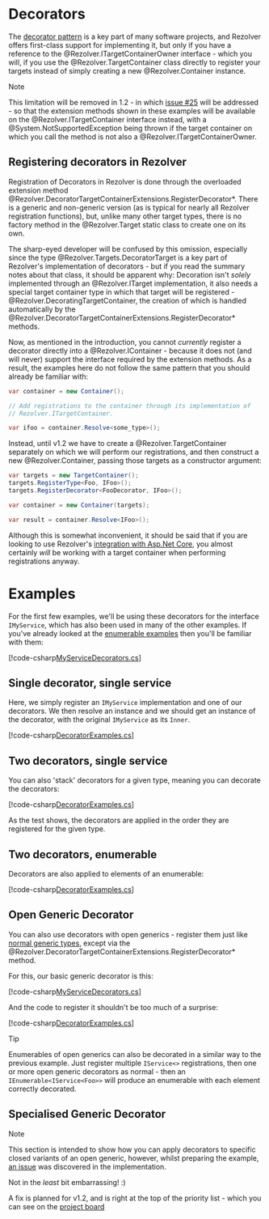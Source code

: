 ﻿# Decorators

The [decorator pattern](https://en.wikipedia.org/wiki/Decorator_pattern) is a key part of many software projects, 
and Rezolver offers first-class support for implementing it, but only if you have a reference to the 
@Rezolver.ITargetContainerOwner interface - which you will, if you use the @Rezolver.TargetContainer class directly 
to register your targets instead of simply creating a new @Rezolver.Container instance.

> [!NOTE]
> This limitation will be removed in 1.2 - in which [issue #25](https://github.com/ZolutionSoftware/Rezolver/issues/25)
> will be addressed - so that the extension methods shown in these examples will be available on the 
> @Rezolver.ITargetContainer interface instead, with a @System.NotSupportedException being thrown if the target 
> container on which you call the method is not also a @Rezolver.ITargetContainerOwner.

## Registering decorators in Rezolver

Registration of Decorators in Rezolver is done through the overloaded extension method 
@Rezolver.DecoratorTargetContainerExtensions.RegisterDecorator*.  There is a generic and non-generic version
(as is typical for nearly all Rezolver registration functions), but, unlike many other target types,
there is no factory method in the @Rezolver.Target static class to create one on its own.

The sharp-eyed developer will be confused by this omission, especially since the type 
@Rezolver.Targets.DecoratorTarget is a key part of Rezolver's implementation of decorators - but if 
you read the summary notes about that class, it should be apparent why: Decoration isn't *solely* 
implemented through an @Rezolver.ITarget implementation, it also needs a special target container 
type in which that target will be registered -  
@Rezolver.DecoratingTargetContainer, the creation of which is handled automatically by the 
@Rezolver.DecoratorTargetContainerExtensions.RegisterDecorator* methods.

Now, as mentioned in the introduction, you cannot *currently* register a decorator directly into a
@Rezolver.IContainer -  because it does not (and will never) support the interface required by the
extension methods.  As a result, the examples here do not follow the same pattern that you should already
be familiar with:

```cs
var container = new Container();

// Add registrations to the container through its implementation of
// Rezolver.ITargetContainer.

var ifoo = container.Resolve<some_type>();
```

Instead, until v1.2 we have to create a @Rezolver.TargetContainer separately on which we will perform our
registrations, and then construct a new @Rezolver.Container, passing those targets as
a constructor argument:

```cs
var targets = new TargetContainer();
targets.RegisterType<Foo, IFoo>(); 
targets.RegisterDecorator<FooDecorator, IFoo>();

var container = new Container(targets);

var result = container.Resolve<IFoo>();
```

Although this is somewhat inconvenient, it should be said that if you are looking to use Rezolver's
[integration with Asp.Net Core](nuget-packages/rezolver.microsoft.aspnetcore.hosting.md), you almost certainly
*will* be working with a target container when performing registrations anyway.

# Examples

For the first few examples, we'll be using these decorators for the interface `IMyService`, which 
has also been used in many of the other examples.  If you've already looked at the 
[enumerable examples](enumerables.md) then you'll be familiar with them:

[!code-csharp[MyServiceDecorators.cs](../../../../test/Rezolver.Tests.Examples/Types/MyServiceDecorators.cs#example)]

## Single decorator, single service

Here, we simply register an `IMyService` implementation and one of our decorators.  We then resolve an 
instance and we should get an instance of the decorator, with the original `IMyService` as its `Inner`.

[!code-csharp[DecoratorExamples.cs](../../../../test/Rezolver.Tests.Examples/DecoratorExamples.cs#example1)]

## Two decorators, single service

You can also 'stack' decorators for a given type, meaning you can decorate the decorators:

[!code-csharp[DecoratorExamples.cs](../../../../test/Rezolver.Tests.Examples/DecoratorExamples.cs#example2)]

As the test shows, the decorators are applied in the order they are registered for the given type.

## Two decorators, enumerable

Decorators are also applied to elements of an enumerable:

[!code-csharp[DecoratorExamples.cs](../../../../test/Rezolver.Tests.Examples/DecoratorExamples.cs#example3)]

## Open Generic Decorator

You can also use decorators with open generics - register them just like [normal generic types](constructor-injection/generics.md), except
via the @Rezolver.DecoratorTargetContainerExtensions.RegisterDecorator* method.

For this, our basic generic decorator is this:

[!code-csharp[MyServiceDecorators.cs](../../../../test/Rezolver.Tests.Examples/Types/UsesAnyServiceDecorator.cs#example)]

And the code to register it shouldn't be too much of a surprise:

[!code-csharp[DecoratorExamples.cs](../../../../test/Rezolver.Tests.Examples/DecoratorExamples.cs#example4)]

> [!TIP]
> Enumerables of open generics can also be decorated in a similar way to the previous example. Just register multiple 
> `IService<>` registrations, then one or more open generic decorators as normal - then an `IEnumerable<IService<Foo>>` 
> will produce an enumerable with each element correctly decorated.

## Specialised Generic Decorator

> [!NOTE]
> This section is intended to show how you can apply decorators to specific closed variants of an open generic, however,
> whilst preparing the example, [an issue](https://github.com/ZolutionSoftware/Rezolver/issues/27) was discovered in the 
> implementation.
> 
> Not in the *least* bit embarrassing! :)
> 
> A fix is planned for v1.2, and is right at the top of the priority list - which you can see on the 
> [project board](http://waffle.io/ZolutionSoftware/Rezolver)